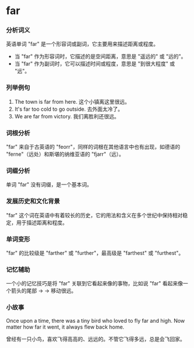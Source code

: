 # far

### 分析词义

  

英语单词 "far" 是一个形容词或副词，它主要用来描述距离或程度。

  

*   当 "far" 作为形容词时，它描述的是空间距离，意思是 "遥远的" 或 "远的"。
*   当 "far" 作为副词时，它可以描述时间或程度，意思是 "到很大程度" 或 "远"。

  

### 列举例句

  

1.  The town is far from here. 这个小镇离这里很远。
2.  It's far too cold to go outside. 去外面太冷了。
3.  We are far from victory. 我们离胜利还很远。

  

### 词根分析

  

"far" 来自于古英语的 "feorr"，同样的词根在其他语言中也有出现，如德语的 "ferne"（远处）和斯堪的纳维亚语的 "fjarr"（远）。

  

### 词缀分析

  

单词 "far" 没有词缀，是一个基本词。

  

### 发展历史和文化背景

  

"far" 这个词在英语中有着较长的历史，它的用法和含义在多个世纪中保持相对稳定，用于描述距离和程度。

  

### 单词变形

  

"far" 的比较级是 "farther" 或 "further"，最高级是 "farthest" 或 "furthest"。

  

### 记忆辅助

  

一个小的记忆技巧是将 "far" 关联到它看起来像的事物，比如说 "far" 看起来像一个箭头的尾部 -> -> 移动很远。

  

### 小故事

  

Once upon a time, there was a tiny bird who loved to fly far and high. Now matter how far it went, it always flew back home.

  

曾经有一只小鸟，喜欢飞得高高的、远远的。不管它飞得多远，总是会飞回家。
